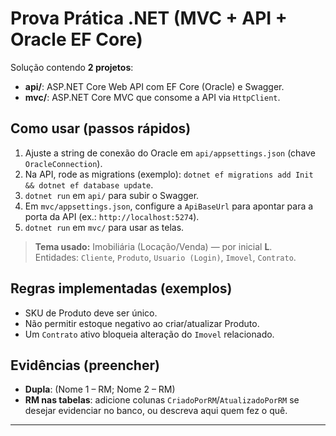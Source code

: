 # Prova Prática .NET (MVC + API + Oracle EF Core)

Solução contendo **2 projetos**:
- **api/**: ASP.NET Core Web API com EF Core (Oracle) e Swagger.
- **mvc/**: ASP.NET Core MVC que consome a API via `HttpClient`.

## Como usar (passos rápidos)
1. Ajuste a string de conexão do Oracle em `api/appsettings.json` (chave `OracleConnection`).
2. Na API, rode as migrations (exemplo): `dotnet ef migrations add Init && dotnet ef database update`.
3. `dotnet run` em `api/` para subir o Swagger.
4. Em `mvc/appsettings.json`, configure a `ApiBaseUrl` para apontar para a porta da API (ex.: `http://localhost:5274`).
5. `dotnet run` em `mvc/` para usar as telas.

> **Tema usado:** Imobiliária (Locação/Venda) — por inicial **L**.  
> Entidades: `Cliente`, `Produto`, `Usuario (Login)`, `Imovel`, `Contrato`.

## Regras implementadas (exemplos)
- SKU de Produto deve ser único.
- Não permitir estoque negativo ao criar/atualizar Produto.
- Um `Contrato` ativo bloqueia alteração do `Imovel` relacionado.

## Evidências (preencher)
- **Dupla**: (Nome 1 – RM; Nome 2 – RM)
- **RM nas tabelas**: adicione colunas `CriadoPorRM`/`AtualizadoPorRM` se desejar evidenciar no banco, ou descreva aqui quem fez o quê.

---
